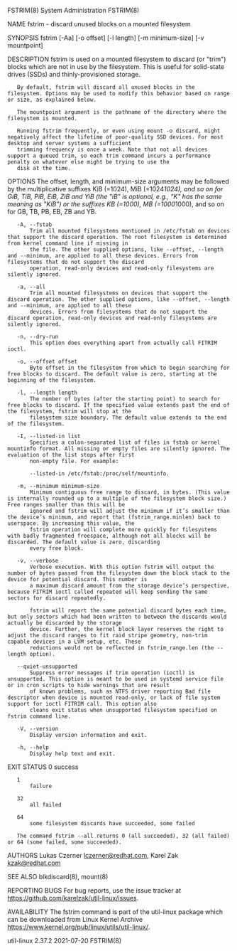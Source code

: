 FSTRIM(8)                                                                          System Administration                                                                         FSTRIM(8)

NAME
       fstrim - discard unused blocks on a mounted filesystem

SYNOPSIS
       fstrim [-Aa] [-o offset] [-l length] [-m minimum-size] [-v mountpoint]

DESCRIPTION
       fstrim is used on a mounted filesystem to discard (or "trim") blocks which are not in use by the filesystem. This is useful for solid-state drives (SSDs) and thinly-provisioned
       storage.

       By default, fstrim will discard all unused blocks in the filesystem. Options may be used to modify this behavior based on range or size, as explained below.

       The mountpoint argument is the pathname of the directory where the filesystem is mounted.

       Running fstrim frequently, or even using mount -o discard, might negatively affect the lifetime of poor-quality SSD devices. For most desktop and server systems a sufficient
       trimming frequency is once a week. Note that not all devices support a queued trim, so each trim command incurs a performance penalty on whatever else might be trying to use the
       disk at the time.

OPTIONS
       The offset, length, and minimum-size arguments may be followed by the multiplicative suffixes KiB (=1024), MiB (=1024*1024), and so on for GiB, TiB, PiB, EiB, ZiB and YiB (the
       "iB" is optional, e.g., "K" has the same meaning as "KiB") or the suffixes KB (=1000), MB (=1000*1000), and so on for GB, TB, PB, EB, ZB and YB.

       -A, --fstab
           Trim all mounted filesystems mentioned in /etc/fstab on devices that support the discard operation. The root filesystem is determined from kernel command line if missing in
           the file. The other supplied options, like --offset, --length and --minimum, are applied to all these devices. Errors from filesystems that do not support the discard
           operation, read-only devices and read-only filesystems are silently ignored.

       -a, --all
           Trim all mounted filesystems on devices that support the discard operation. The other supplied options, like --offset, --length and --minimum, are applied to all these
           devices. Errors from filesystems that do not support the discard operation, read-only devices and read-only filesystems are silently ignored.

       -n, --dry-run
           This option does everything apart from actually call FITRIM ioctl.

       -o, --offset offset
           Byte offset in the filesystem from which to begin searching for free blocks to discard. The default value is zero, starting at the beginning of the filesystem.

       -l, --length length
           The number of bytes (after the starting point) to search for free blocks to discard. If the specified value extends past the end of the filesystem, fstrim will stop at the
           filesystem size boundary. The default value extends to the end of the filesystem.

       -I, --listed-in list
           Specifies a colon-separated list of files in fstab or kernel mountinfo format. All missing or empty files are silently ignored. The evaluation of the list stops after first
           non-empty file. For example:

           --listed-in /etc/fstab:/proc/self/mountinfo.

       -m, --minimum minimum-size
           Minimum contiguous free range to discard, in bytes. (This value is internally rounded up to a multiple of the filesystem block size.) Free ranges smaller than this will be
           ignored and fstrim will adjust the minimum if it’s smaller than the device’s minimum, and report that (fstrim_range.minlen) back to userspace. By increasing this value, the
           fstrim operation will complete more quickly for filesystems with badly fragmented freespace, although not all blocks will be discarded. The default value is zero, discarding
           every free block.

       -v, --verbose
           Verbose execution. With this option fstrim will output the number of bytes passed from the filesystem down the block stack to the device for potential discard. This number is
           a maximum discard amount from the storage device’s perspective, because FITRIM ioctl called repeated will keep sending the same sectors for discard repeatedly.

           fstrim will report the same potential discard bytes each time, but only sectors which had been written to between the discards would actually be discarded by the storage
           device. Further, the kernel block layer reserves the right to adjust the discard ranges to fit raid stripe geometry, non-trim capable devices in a LVM setup, etc. These
           reductions would not be reflected in fstrim_range.len (the --length option).

       --quiet-unsupported
           Suppress error messages if trim operation (ioctl) is unsupported. This option is meant to be used in systemd service file or in cron scripts to hide warnings that are result
           of known problems, such as NTFS driver reporting Bad file descriptor when device is mounted read-only, or lack of file system support for ioctl FITRIM call. This option also
           cleans exit status when unsupported filesystem specified on fstrim command line.

       -V, --version
           Display version information and exit.

       -h, --help
           Display help text and exit.

EXIT STATUS
       0
           success

       1
           failure

       32
           all failed

       64
           some filesystem discards have succeeded, some failed

       The command fstrim --all returns 0 (all succeeded), 32 (all failed) or 64 (some failed, some succeeded).

AUTHORS
       Lukas Czerner <lczerner@redhat.com>, Karel Zak <kzak@redhat.com>

SEE ALSO
       blkdiscard(8), mount(8)

REPORTING BUGS
       For bug reports, use the issue tracker at https://github.com/karelzak/util-linux/issues.

AVAILABILITY
       The fstrim command is part of the util-linux package which can be downloaded from Linux Kernel Archive <https://www.kernel.org/pub/linux/utils/util-linux/>.

util-linux 2.37.2                                                                       2021-07-20                                                                               FSTRIM(8)
